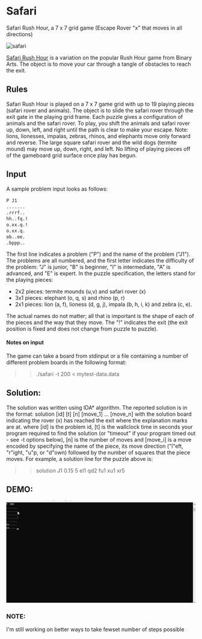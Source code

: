# Safari
Safari Rush Hour, a 7 x 7 grid game (Escape Rover "x" that moves in all directions)

![safari](https://www.igroved.ru/db/games/thumbnails/55/255/igroved_safari-rush-hour_04.jpg)

[Safari Rush Hour](https://www.thinkfun.com/products/safari-rush-hour/) is a variation on the popular Rush Hour game from Binary Arts. The object is to move your car through a tangle of obstacles to reach the exit.

## Rules
Safari Rush Hour is played on a 7 x 7 game grid with up to 19 playing pieces (safari rover and animals). The object is to slide the safari rover through the exit gate in the playing grid frame. Each puzzle gives a configuration of animals and the safari rover. To play, you shift the animals and safari rover up, down, left, and right until the path is clear to make your escape. Note: lions, lionesses, impalas, zebras, rhinos, and elephants move only forward and reverse. The large square safari rover and the wild dogs (termite mound) may move up, down, right, and left. No lifting of playing pieces off of the gameboard grid surface once play has begun.

## Input
A sample problem input looks as follows:
```text
P J1
.......
.rrrf..
hh..fq.!
o.xx.q.!
o.xx.q.
ob..ee.
.bppp..
```

The first line indicates a problem ("P") and the name of the problem ("J1"). The problems are all numbered, and the first letter indicates the difficulty of the problem: "J" is junior, "B" is beginner, "I" is intermediate, "A" is advanced, and "E" is expert. In the puzzle specification, the letters stand for the playing pieces: 
- 2x2 pieces: termite mounds (u,v) and safari rover (x)
- 3x1 pieces: elephant (o, q, s) and rhino (p, r)
- 2x1 pieces: lion (a, f), lioness (d, g, j), impala (b, h, i, k) and zebra (c, e). 

The actual names do not matter; all that is important is the shape of each of the pieces and the way that they move. The "!" indicates the exit (the exit position is fixed and does not change from puzzle to puzzle).

#### Notes on input

 The game can take a board from stdinput or a file containing a number of different problem boards in the following format:
 >> ./safari -t 200 < mytest-data.data

## Solution:

The solution was written using IDA* algorithm. The reported solution is in the format: solution [id] [t] [n] [move_1] ... [move_n] with the solution board indicating the rover (x) has reached the exit where the explanation marks are at.
where [id] is the problem id, [t] is the wallclock time in seconds your program required to find the solution (or "timeout" if your program timed out - see -t options below), [n] is the number of moves and [move_i] is a move encoded by specifying the name of the piece, its move direction ("l"eft, "r"ight, "u"p, or "d"own) followed by the number of squares that the piece moves. For example, a solution line for the puzzle above is:
>> solution J1 0.15 5 el1 qd2 fu1 xu1 xr5
       

 

## DEMO:

![Safari Demo](Demo/safari-test0.gif)

### NOTE: 

I'm still working on better ways to take fewset number of steps possible
